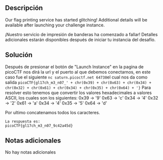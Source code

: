 ## Descripción
Our flag printing service has started glitching! Additional details will be available after launching your challenge instance.

¡Nuestro servicio de impresión de banderas ha comenzado a fallar! Detalles adicionales estarán disponibles después de iniciar tu instancia del desafío.
## Solución
Después de presionar el botón de "Launch Instance" en la pagina de picoCTF nos dirá la url y el puerto al que debemos conectarnos, en este caso fue el siguiente `nc saturn.picoctf.net 64738`el cual nos da como salida `picoCTF{gl17ch_m3_n07_' + chr(0x39) + chr(0x63) + chr(0x34) + chr(0x32) + chr(0x61) + chr(0x34) + chr(0x35) + chr(0x64) + '}`
Para resolver esto tenemos que convertir los valores hexadecimales a valores ASCII, los cuales son los siguientes:
0x39 → '9'
0x63 → 'c'
0x34 → '4'
0x32 → '2'
0x61 → 'a'
0x34 → '4'
0x35 → '5'
0x64 → 'd'

Por ultimo concatenamos todos los caracteres.

```
La respuesta es:
picoCTF{gl17ch_m3_n07_9c42a45d}
```
## Notas adicionales
No hay notas adicionales